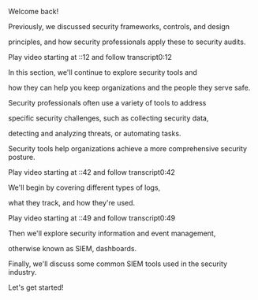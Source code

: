 Welcome back! 

Previously, we discussed security frameworks, controls, and design 

principles, and how security professionals apply these to security audits.

Play video starting at ::12 and follow transcript0:12

In this section, we'll continue to explore security tools and 

how they can help you keep organizations and the people they serve safe. 

Security professionals often use a variety of tools to address 

specific security challenges, such as collecting security data, 

detecting and analyzing threats, or automating tasks. 

Security tools help organizations achieve a more comprehensive security posture.

Play video starting at ::42 and follow transcript0:42

We'll begin by covering different types of logs, 

what they track, and how they're used.

Play video starting at ::49 and follow transcript0:49

Then we'll explore security information and event management, 

otherwise known as SIEM, dashboards. 

Finally, we'll discuss some common SIEM tools used in the security industry. 

Let's get started!